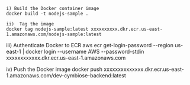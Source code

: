 	i) Build the Docker container image
	docker build -t nodejs-sample .

    ii)  Tag the image
	docker tag nodejs-sample:latest xxxxxxxxxx.dkr.ecr.us-east-1.amazonaws.com/nodejs-sample:latest

   iii)  Authenticate Docker to ECR
	aws ecr get-login-password --region us-east-1 | docker login --username AWS --password-stdin xxxxxxxxxxxx.dkr.ecr.us-east-1.amazonaws.com

  iv)  Push the Docker image
docker push xxxxxxxxxxxxxx.dkr.ecr.us-east-1.amazonaws.com/dev-cymbiose-backend:latest
